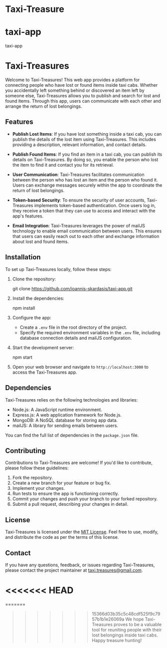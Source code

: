 # Taxi-Treasure
# taxi-app
taxi-app

# Taxi-Treasures

Welcome to Taxi-Treasures! This web app provides a platform for connecting people who have lost or found items inside taxi cabs. Whether you accidentally left something behind or discovered an item left by someone else, Taxi-Treasures allows you to publish and search for lost and found items. Through this app, users can communicate with each other and arrange the return of lost belongings.

## Features

- **Publish Lost Items**: If you have lost something inside a taxi cab, you can publish the details of the lost item using Taxi-Treasures. This includes providing a description, relevant information, and contact details.

- **Publish Found Items**: If you find an item in a taxi cab, you can publish its details on Taxi-Treasures. By doing so, you enable the person who lost the item to find it and contact you for its retrieval.

- **User Communication**: Taxi-Treasures facilitates communication between the person who has lost an item and the person who found it. Users can exchange messages securely within the app to coordinate the return of lost belongings.

- **Token-based Security**: To ensure the security of user accounts, Taxi-Treasures implements token-based authentication. Once users log in, they receive a token that they can use to access and interact with the app's features.

- **Email Integration**: Taxi-Treasures leverages the power of mailJS technology to enable email communication between users. This ensures that users can easily reach out to each other and exchange information about lost and found items.

## Installation

To set up Taxi-Treasures locally, follow these steps:

1. Clone the repository:

   
   git clone https://github.com/ioannis-skardasis/taxi-app.git
   

2. Install the dependencies:
   
   npm install
   
3. Configure the app:

   - Create a `.env` file in the root directory of the project.
   - Specify the required environment variables in the `.env` file, including database connection details and mailJS configuration.

4. Start the development server:
   
   npm start
   
5. Open your web browser and navigate to `http://localhost:3000` to access the Taxi-Treasures app.

## Dependencies

Taxi-Treasures relies on the following technologies and libraries:

- Node.js: A JavaScript runtime environment.
- Express.js: A web application framework for Node.js.
- MongoDB: A NoSQL database for storing app data.
- mailJS: A library for sending emails between users.

You can find the full list of dependencies in the `package.json` file.

## Contributing

Contributions to Taxi-Treasures are welcome! If you'd like to contribute, please follow these guidelines:

1. Fork the repository.
2. Create a new branch for your feature or bug fix.
3. Implement your changes.
4. Run tests to ensure the app is functioning correctly.
5. Commit your changes and push your branch to your forked repository.
6. Submit a pull request, describing your changes in detail.

## License

Taxi-Treasures is licensed under the [MIT License](https://opensource.org/licenses/MIT). Feel free to use, modify, and distribute the code as per the terms of this license.

## Contact

If you have any questions, feedback, or issues regarding Taxi-Treasures, please contact the project maintainer at taxi.treasures@gmail.com.

<<<<<<< HEAD
=======
=======

>>>>>>> 15366d03b35c5c48cdf525f9c7957b1b1e26069a
We hope Taxi-Treasures proves to be a valuable tool for reuniting people with their lost belongings inside taxi cabs. Happy treasure hunting!

